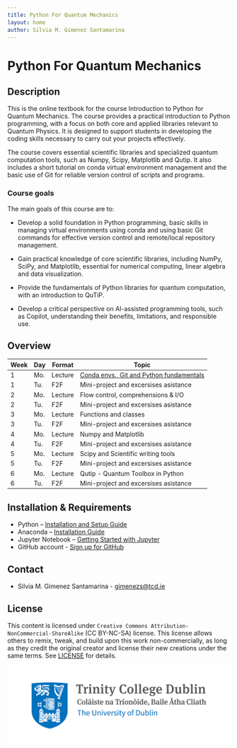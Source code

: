 ```yaml
---
title: Python For Quantum Mechanics
layout: home
author: Silvia M. Gimenez Santamarina
---
```


# Python For Quantum Mechanics

## Description

This is the online textbook for the course Introduction to Python for Quantum Mechanics. The course provides a practical introduction to Python programming, with a focus on both core and applied libraries relevant to Quantum Physics. It is designed to support students in developing the coding skills necessary to carry out your projects effectively.

The course covers essential scientific libraries and specialized quantum computation tools, such as Numpy, Scipy, Matplotlib and Qutip. It also includes a short tutorial on conda virtual environment management and the basic use of Git for reliable version control of scripts and programs.

### Course goals

The main goals of this course are to:

- Develop a solid foundation in Python programming, basic skills in managing virtual environments using conda and using basic Git commands for effective version control and remote/local repository management.

- Gain practical knowledge of core scientific libraries, including NumPy, SciPy, and Matplotlib, essential for numerical computing, linear algebra and data visualization.

- Provide the fundamentals of Python libraries for quantum computation, with an introduction to QuTiP.

- Develop a critical perspective on AI-assisted programming tools, such as Copilot, understanding their benefits, limitations, and responsible use.


## Overview


| Week | Day | Format           | Topic                                      |
|------|-----|------------------|--------------------------------------------|
| 1    | Mo. | Lecture          | [Conda envs., Git and Python fundamentals](docs/01_all)   |
| 1    | Tu. | F2F              | Mini-project and excersises asistance      |
| 2    | Mo. | Lecture          | Flow control, comprehensions & I/O         |
| 2    | Tu. | F2F              | Mini-project and excersises asistance      |
| 3    | Mo. | Lecture          | Functions and classes                      |
| 3    | Tu. | F2F              | Mini-project and excersises asistance      |
| 4    | Mo. | Lecture          | Numpy and Matplotlib                       |
| 4    | Tu. | F2F              | Mini-project and excersises asistance      |
| 5    | Mo. | Lecture          | Scipy and Scientific writing tools         |
| 5    | Tu. | F2F              | Mini-project and excersises asistance      |
| 6    | Mo. | Lecture          | Qutip - Quantum Toolbox in Python          |
| 6    | Tu. | F2F              | Mini-project and excersises asistance      |



## Installation & Requirements

- Python – [Installation and Setup Guide](https://realpython.com/installing-python/)
- Anaconda – [Installation Guide]( https://docs.anaconda.com/anaconda/install/)
- Jupyter Notebook – [Getting Started with Jupyter](https://jupyter.org/install.html)
- GitHub account - [Sign up for GitHub](https://github.com/)

## Contact
- Silvia M. Gimenez Santamarina - <gimenezs@tcd.ie>

## License
This content is licensed under `Creative Commons Attribution-NonCommercial-ShareAlike` (CC BY-NC-SA) license. This license allows others to remix, tweak, and build upon this work non-commercially, as long as they credit the original creator and license their new creations under the same terms. See [LICENSE](./LICENSE) for details.


![alt](./Trinity-Main-Logo.jpg)

